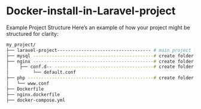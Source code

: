 # Docker-install-in-Laravel-project




Example Project Structure
Here’s an example of how your project might be structured for clarity:
```bash
my_project/
├── laravel-project----------------------------------- # main project folder
├── mysql ---------------------------------------------# create folder
├── nginx ---------------------------------------------# create folder
│    ├── conf.d-- -------------------------------------# create folder
│         └── default.conf 
├── php -----------------------------------------------# create folder
│   └── www.conf   
├── Dockerfile
├── nginx.dockerfile
├── docker-compose.yml
 ```

